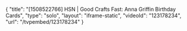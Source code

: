 {
    "title": "[1508522766] HSN | Good Crafts Fast: Anna Griffin Birthday Cards",
    "type": "solo",
    "layout": "iframe-static",
    "videoId": "123178234",
    "url": "\/tvpembed\/123178234"
}